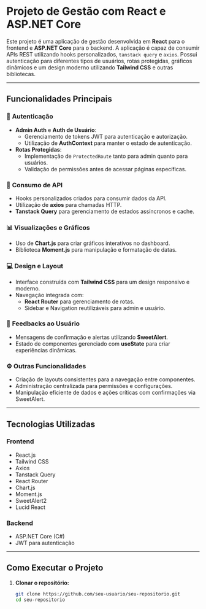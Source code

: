 # Projeto de Gestão com React e ASP.NET Core

Este projeto é uma aplicação de gestão desenvolvida em **React** para o frontend e **ASP.NET Core** para o backend. A aplicação é capaz de consumir APIs REST utilizando hooks personalizados, `tanstack query` e `axios`. Possui autenticação para diferentes tipos de usuários, rotas protegidas, gráficos dinâmicos e um design moderno utilizando **Tailwind CSS** e outras bibliotecas.

---

## Funcionalidades Principais

### 🔑 **Autenticação**
- **Admin Auth** e **Auth de Usuário**:
  - Gerenciamento de tokens JWT para autenticação e autorização.
  - Utilização de **AuthContext** para manter o estado de autenticação.
- **Rotas Protegidas**:
  - Implementação de `ProtectedRoute` tanto para admin quanto para usuários.
  - Validação de permissões antes de acessar páginas específicas.

### 🔄 **Consumo de API**
- Hooks personalizados criados para consumir dados da API.
- Utilização de **axios** para chamadas HTTP.
- **Tanstack Query** para gerenciamento de estados assíncronos e cache.

### 📊 **Visualizações e Gráficos**
- Uso de **Chart.js** para criar gráficos interativos no dashboard.
- Biblioteca **Moment.js** para manipulação e formatação de datas.

### 💻 **Design e Layout**
- Interface construída com **Tailwind CSS** para um design responsivo e moderno.
- Navegação integrada com:
  - **React Router** para gerenciamento de rotas.
  - Sidebar e Navigation reutilizáveis para admin e usuário.

### 🚨 **Feedbacks ao Usuário**
- Mensagens de confirmação e alertas utilizando **SweetAlert**.
- Estado de componentes gerenciado com **useState** para criar experiências dinâmicas.

### ⚙️ **Outras Funcionalidades**
- Criação de layouts consistentes para a navegação entre componentes.
- Administração centralizada para permissões e configurações.
- Manipulação eficiente de dados e ações críticas com confirmações via SweetAlert.

---

## Tecnologias Utilizadas

### **Frontend**
- React.js
- Tailwind CSS
- Axios
- Tanstack Query
- React Router
- Chart.js
- Moment.js
- SweetAlert2
- Lucid React

### **Backend**
- ASP.NET Core (C#)
- JWT para autenticação

---

## Como Executar o Projeto

1. **Clonar o repositório:**
   ```bash
   git clone https://github.com/seu-usuario/seu-repositorio.git
   cd seu-repositorio
